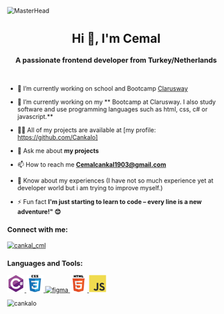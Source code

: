![MasterHead](https://external-preview.redd.it/new-dir-assistant-feature-cgrag-enabling-highly-accurate-v0-or8Nvf6XF-g-IYebnmj9KYxRi5oq2s2MlmOy3RpjREA.jpg?auto=webp&s=6176260f0ef54f45e6419adc10c3426333889fdb)
<h1 align="center">Hi 👋, I'm Cemal</h1>
<h3 align="center">A passionate frontend developer from Turkey/Netherlands</h3>

<p align="left"> <a href="https://twitter.com/" target="blank"><img src="https://img.shields.io/twitter/follow/?logo=twitter&style=for-the-badge" alt="" /></a> </p>

- 🔭 I’m currently working on school and Bootcamp [Clarusway](https://clarusway.com)

- 🌱 I’m currently working on my ** Bootcamp at Clarusway. I also study software and use programming languages ​​such as html, css, c# or javascript.**

- 👨‍💻 All of my projects are available at [my profile: https://github.com/Cankalo]

- 💬 Ask me about **my projects**

- 📫 How to reach me **Cemalcankal1903@gmail.com**

- 📄 Know about my experiences (I have not so much experience yet at developer world but i am trying to improve myself.)

- ⚡ Fun fact **I'm just starting to learn to code – every line is a new adventure!" 😊**

<h3 align="left">Connect with me:</h3>
<p align="left">
<a href="https://instagram.com/cankal_cml" target="blank"><img align="center" src="https://raw.githubusercontent.com/rahuldkjain/github-profile-readme-generator/master/src/images/icons/Social/instagram.svg" alt="cankal_cml" height="30" width="40" /></a>
</p>

<h3 align="left">Languages and Tools:</h3>
<p align="left"> <a href="https://www.w3schools.com/cs/" target="_blank" rel="noreferrer"> <img src="https://raw.githubusercontent.com/devicons/devicon/master/icons/csharp/csharp-original.svg" alt="csharp" width="40" height="40"/> </a> <a href="https://www.w3schools.com/css/" target="_blank" rel="noreferrer"> <img src="https://raw.githubusercontent.com/devicons/devicon/master/icons/css3/css3-original-wordmark.svg" alt="css3" width="40" height="40"/> </a> <a href="https://www.figma.com/" target="_blank" rel="noreferrer"> <img src="https://www.vectorlogo.zone/logos/figma/figma-icon.svg" alt="figma" width="40" height="40"/> </a> <a href="https://www.w3.org/html/" target="_blank" rel="noreferrer"> <img src="https://raw.githubusercontent.com/devicons/devicon/master/icons/html5/html5-original-wordmark.svg" alt="html5" width="40" height="40"/> </a> <a href="https://developer.mozilla.org/en-US/docs/Web/JavaScript" target="_blank" rel="noreferrer"> <img src="https://raw.githubusercontent.com/devicons/devicon/master/icons/javascript/javascript-original.svg" alt="javascript" width="40" height="40"/> </a> </p>

<p><img align="left" src="https://github-readme-stats.vercel.app/api/top-langs?username=cankalo&show_icons=true&locale=en&layout=compact" alt="cankalo" /></p>

